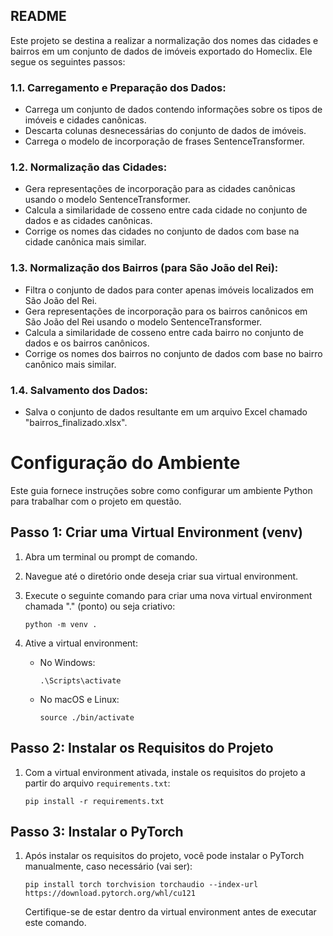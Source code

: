 ## README

Este projeto se destina a realizar a normalização dos nomes das cidades e bairros em um conjunto de dados de imóveis exportado do Homeclix. Ele segue os seguintes passos:

### 1.1. Carregamento e Preparação dos Dados:
   - Carrega um conjunto de dados contendo informações sobre os tipos de imóveis e cidades canônicas.
   - Descarta colunas desnecessárias do conjunto de dados de imóveis.
   - Carrega o modelo de incorporação de frases SentenceTransformer.

### 1.2. Normalização das Cidades:
   - Gera representações de incorporação para as cidades canônicas usando o modelo SentenceTransformer.
   - Calcula a similaridade de cosseno entre cada cidade no conjunto de dados e as cidades canônicas.
   - Corrige os nomes das cidades no conjunto de dados com base na cidade canônica mais similar.

### 1.3. Normalização dos Bairros (para São João del Rei):
   - Filtra o conjunto de dados para conter apenas imóveis localizados em São João del Rei.
   - Gera representações de incorporação para os bairros canônicos em São João del Rei usando o modelo SentenceTransformer.
   - Calcula a similaridade de cosseno entre cada bairro no conjunto de dados e os bairros canônicos.
   - Corrige os nomes dos bairros no conjunto de dados com base no bairro canônico mais similar.

### 1.4. Salvamento dos Dados:
   - Salva o conjunto de dados resultante em um arquivo Excel chamado "bairros_finalizado.xlsx".

# Configuração do Ambiente

Este guia fornece instruções sobre como configurar um ambiente Python para trabalhar com o projeto em questão.

## Passo 1: Criar uma Virtual Environment (venv)

1. Abra um terminal ou prompt de comando.
2. Navegue até o diretório onde deseja criar sua virtual environment.
3. Execute o seguinte comando para criar uma nova virtual environment chamada "." (ponto) ou seja criativo:

    ```
    python -m venv .
    ```

4. Ative a virtual environment:

    - No Windows:

        ```
        .\Scripts\activate
        ```

    - No macOS e Linux:

        ```
        source ./bin/activate
        ```

## Passo 2: Instalar os Requisitos do Projeto

1. Com a virtual environment ativada, instale os requisitos do projeto a partir do arquivo `requirements.txt`:

    ```
    pip install -r requirements.txt
    ```

## Passo 3: Instalar o PyTorch

1. Após instalar os requisitos do projeto, você pode instalar o PyTorch manualmente, caso necessário (vai ser):

    ```
    pip install torch torchvision torchaudio --index-url https://download.pytorch.org/whl/cu121
    ```

    Certifique-se de estar dentro da virtual environment antes de executar este comando.
